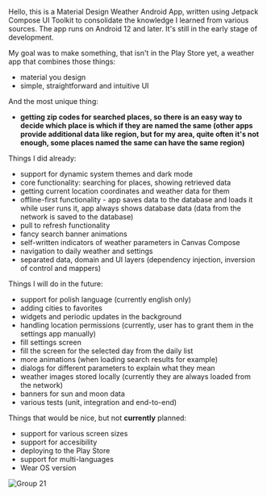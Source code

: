 Hello,
this is a Material Design Weather Android App, written using Jetpack Compose UI Toolkit to consolidate the knowledge I learned from various sources.
The app runs on Android 12 and later. It's still in the early stage of development.

My goal was to make something, that isn't in the Play Store yet, a weather app that combines those things:
- material you design
- simple, straightforward and intuitive UI

And the most unique thing:
- **getting zip codes for searched places, so there is an easy way to decide which place is which if they are named the same (other apps provide additional data like region, but for my area, quite often it's not enough, some places named the same can have the same region)**

Things I did already:
- support for dynamic system themes and dark mode
- core functionality: searching for places, showing retrieved data
- getting current location coordinates and weather data for them
- offline-first functionality - app saves data to the database and loads it while user runs it, app always shows database data (data from the network is saved to the database)
- pull to refresh functionality
- fancy search banner animations
- self-written indicators of weather parameters in Canvas Compose
- navigation to daily weather and settings
- separated data, domain and UI layers (dependency injection, inversion of control and mappers)

Things I will do in the future:
- support for polish language (currently english only)
- adding cities to favorites
- widgets and periodic updates in the background
- handling location permissions (currently, user has to grant them in the settings app manually)
- fill settings screen
- fill the screen for the selected day from the daily list
- more animations (when loading search results for example)
- dialogs for different parameters to explain what they mean
- weather images stored locally (currently they are always loaded from the network)
- banners for sun and moon data
- various tests (unit, integration and end-to-end)

Things that would be nice, but not **currently** planned:
- support for various screen sizes
- support for accesibility
- deploying to the Play Store
- support for multi-languages
- Wear OS version

![Group 21](https://github.com/Enjot/materialweather/assets/60782298/37cac4a4-5f7e-4c6d-b50c-b235b64f7dd2)

